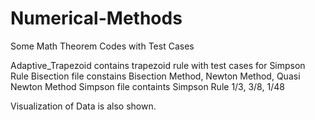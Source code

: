# Numerical-Methods
Some Math Theorem Codes with Test Cases


Adaptive_Trapezoid contains trapezoid rule with test cases for Simpson Rule
Bisection file constains Bisection Method, Newton Method, Quasi Newton Method
Simpson file containts Simpson Rule 1/3, 3/8, 1/48

Visualization of Data is also shown. 
